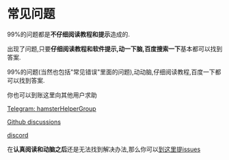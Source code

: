 # 常见问题

99%的问题都是**不仔细阅读教程和提示**造成的.

出现了问题,只要**仔细阅读教程和软件提示,动一下脑,百度搜索一下**基本都可以找到答案.

99%的问题(当然也包括"常见错误"里面的问题),动动脑,仔细阅读教程,百度一下都可以找到答案.

你也可以到账这里向其他用户求助

[Telegram: hamsterHelperGroup](https://t.me/hamsterHelperGroup)

[Github discussions](https://github.com/HamsterHelper/HamsterHelper/discussions)

[discord](https://discord.gg/aBcfpykJ)

在**认真阅读和动脑之后**还是无法找到解决办法,那么你可以[到这里提issues](https://github.com/HamsterHelper/HamsterHelper/issues/new/choose)


